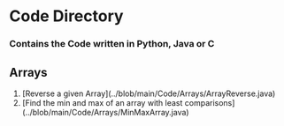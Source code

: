 # Code Directory

### Contains the Code written in Python, Java or C

## Arrays

<ol>
<li> [Reverse a given Array](../blob/main/Code/Arrays/ArrayReverse.java) </li>
<li> [Find the min and max of an array with least comparisons](../blob/main/Code/Arrays/MinMaxArray.java)</li>
</ol>
